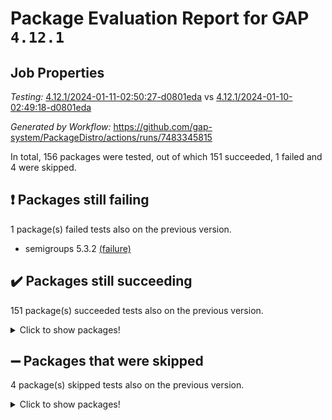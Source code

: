 # Package Evaluation Report for GAP `4.12.1`

## Job Properties

*Testing:* [4.12.1/2024-01-11-02:50:27-d0801eda](https://github.com/gap-system/PackageDistro/blob/data/reports/4.12.1/2024-01-11-02:50:27-d0801eda) vs [4.12.1/2024-01-10-02:49:18-d0801eda](https://github.com/gap-system/PackageDistro/blob/data/reports/4.12.1/2024-01-10-02:49:18-d0801eda)

*Generated by Workflow:* https://github.com/gap-system/PackageDistro/actions/runs/7483345815

In total, 156 packages were tested, out of which 151 succeeded, 1 failed and 4 were skipped.

## :exclamation: Packages still failing

1 package(s) failed tests also on the previous version.
- semigroups 5.3.2 [(failure)](https://github.com/gap-system/PackageDistro/actions/runs/7483345815/job/20368891329)

## :heavy_check_mark: Packages still succeeding

151 package(s) succeeded tests also on the previous version.
<details><summary>Click to show packages!</summary>

- 4ti2interface 2023.02-04 [(success)](https://github.com/gap-system/PackageDistro/actions/runs/7483345815/job/20368868132)
- ace 5.6.2 [(success)](https://github.com/gap-system/PackageDistro/actions/runs/7483345815/job/20368868269)
- aclib 1.3.2 [(success)](https://github.com/gap-system/PackageDistro/actions/runs/7483345815/job/20368868411)
- agt 0.3.1 [(success)](https://github.com/gap-system/PackageDistro/actions/runs/7483345815/job/20368868541)
- alnuth 3.2.1 [(success)](https://github.com/gap-system/PackageDistro/actions/runs/7483345815/job/20368868692)
- anupq 3.3.0 [(success)](https://github.com/gap-system/PackageDistro/actions/runs/7483345815/job/20368868832)
- atlasrep 2.1.8 [(success)](https://github.com/gap-system/PackageDistro/actions/runs/7483345815/job/20368871479)
- autodoc 2023.06.19 [(success)](https://github.com/gap-system/PackageDistro/actions/runs/7483345815/job/20368871750)
- automata 1.15 [(success)](https://github.com/gap-system/PackageDistro/actions/runs/7483345815/job/20368871943)
- automgrp 1.3.2 [(success)](https://github.com/gap-system/PackageDistro/actions/runs/7483345815/job/20368872161)
- autpgrp 1.11 [(success)](https://github.com/gap-system/PackageDistro/actions/runs/7483345815/job/20368872351)
- cap 2024.01-01 [(success)](https://github.com/gap-system/PackageDistro/actions/runs/7483345815/job/20368872544)
- caratinterface 2.3.6 [(success)](https://github.com/gap-system/PackageDistro/actions/runs/7483345815/job/20368872735)
- cddinterface 2022.11.01 [(success)](https://github.com/gap-system/PackageDistro/actions/runs/7483345815/job/20368872903)
- circle 1.6.6 [(success)](https://github.com/gap-system/PackageDistro/actions/runs/7483345815/job/20368873104)
- classicpres 1.22 [(success)](https://github.com/gap-system/PackageDistro/actions/runs/7483345815/job/20368873286)
- cohomolo 1.6.11 [(success)](https://github.com/gap-system/PackageDistro/actions/runs/7483345815/job/20368873453)
- congruence 1.2.5 [(success)](https://github.com/gap-system/PackageDistro/actions/runs/7483345815/job/20368873653)
- corelg 1.56 [(success)](https://github.com/gap-system/PackageDistro/actions/runs/7483345815/job/20368873821)
- crime 1.6 [(success)](https://github.com/gap-system/PackageDistro/actions/runs/7483345815/job/20368873993)
- crisp 1.4.6 [(success)](https://github.com/gap-system/PackageDistro/actions/runs/7483345815/job/20368874202)
- crypting 0.10.4 [(success)](https://github.com/gap-system/PackageDistro/actions/runs/7483345815/job/20368874388)
- cryst 4.1.27 [(success)](https://github.com/gap-system/PackageDistro/actions/runs/7483345815/job/20368874569)
- crystcat 1.1.10 [(success)](https://github.com/gap-system/PackageDistro/actions/runs/7483345815/job/20368874723)
- ctbllib 1.3.7 [(success)](https://github.com/gap-system/PackageDistro/actions/runs/7483345815/job/20368874909)
- cubefree 1.19 [(success)](https://github.com/gap-system/PackageDistro/actions/runs/7483345815/job/20368875108)
- curlinterface 2.3.2 [(success)](https://github.com/gap-system/PackageDistro/actions/runs/7483345815/job/20368875320)
- cvec 2.8.1 [(success)](https://github.com/gap-system/PackageDistro/actions/runs/7483345815/job/20368875482)
- datastructures 0.3.0 [(success)](https://github.com/gap-system/PackageDistro/actions/runs/7483345815/job/20368875623)
- deepthought 1.0.6 [(success)](https://github.com/gap-system/PackageDistro/actions/runs/7483345815/job/20368875766)
- design 1.8 [(success)](https://github.com/gap-system/PackageDistro/actions/runs/7483345815/job/20368875921)
- difsets 2.3.1 [(success)](https://github.com/gap-system/PackageDistro/actions/runs/7483345815/job/20368876071)
- digraphs 1.6.3 [(success)](https://github.com/gap-system/PackageDistro/actions/runs/7483345815/job/20368876979)
- edim 1.3.7 [(success)](https://github.com/gap-system/PackageDistro/actions/runs/7483345815/job/20368877252)
- example 4.3.4 [(success)](https://github.com/gap-system/PackageDistro/actions/runs/7483345815/job/20368877397)
- examplesforhomalg 2023.10-01 [(success)](https://github.com/gap-system/PackageDistro/actions/runs/7483345815/job/20368877535)
- factint 1.6.3 [(success)](https://github.com/gap-system/PackageDistro/actions/runs/7483345815/job/20368877688)
- ferret 1.0.9 [(success)](https://github.com/gap-system/PackageDistro/actions/runs/7483345815/job/20368877846)
- fga 1.5.0 [(success)](https://github.com/gap-system/PackageDistro/actions/runs/7483345815/job/20368877993)
- fining 1.5.6 [(success)](https://github.com/gap-system/PackageDistro/actions/runs/7483345815/job/20368878104)
- float 1.0.3 [(success)](https://github.com/gap-system/PackageDistro/actions/runs/7483345815/job/20368878214)
- format 1.4.3 [(success)](https://github.com/gap-system/PackageDistro/actions/runs/7483345815/job/20368878343)
- forms 1.2.9 [(success)](https://github.com/gap-system/PackageDistro/actions/runs/7483345815/job/20368878484)
- fplsa 1.2.6 [(success)](https://github.com/gap-system/PackageDistro/actions/runs/7483345815/job/20368878609)
- fr 2.4.12 [(success)](https://github.com/gap-system/PackageDistro/actions/runs/7483345815/job/20368878716)
- francy 2.0.3 [(success)](https://github.com/gap-system/PackageDistro/actions/runs/7483345815/job/20368878858)
- fwtree 1.3 [(success)](https://github.com/gap-system/PackageDistro/actions/runs/7483345815/job/20368878994)
- gapdoc 1.6.6 [(success)](https://github.com/gap-system/PackageDistro/actions/runs/7483345815/job/20368879109)
- gauss 2023.02-04 [(success)](https://github.com/gap-system/PackageDistro/actions/runs/7483345815/job/20368879210)
- gaussforhomalg 2023.11-01 [(success)](https://github.com/gap-system/PackageDistro/actions/runs/7483345815/job/20368879306)
- gbnp 1.0.5 [(success)](https://github.com/gap-system/PackageDistro/actions/runs/7483345815/job/20368879422)
- generalizedmorphismsforcap 2023.08-02 [(success)](https://github.com/gap-system/PackageDistro/actions/runs/7483345815/job/20368879506)
- genss 1.6.8 [(success)](https://github.com/gap-system/PackageDistro/actions/runs/7483345815/job/20368879607)
- gradedmodules 2023.09-01 [(success)](https://github.com/gap-system/PackageDistro/actions/runs/7483345815/job/20368879720)
- gradedringforhomalg 2023.08-01 [(success)](https://github.com/gap-system/PackageDistro/actions/runs/7483345815/job/20368879833)
- grape 4.9.0 [(success)](https://github.com/gap-system/PackageDistro/actions/runs/7483345815/job/20368879960)
- groupoids 1.73 [(success)](https://github.com/gap-system/PackageDistro/actions/runs/7483345815/job/20368880080)
- grpconst 2.6.4 [(success)](https://github.com/gap-system/PackageDistro/actions/runs/7483345815/job/20368880181)
- guarana 0.96.3 [(success)](https://github.com/gap-system/PackageDistro/actions/runs/7483345815/job/20368880308)
- guava 3.18 [(success)](https://github.com/gap-system/PackageDistro/actions/runs/7483345815/job/20368880433)
- hap 1.61 [(success)](https://github.com/gap-system/PackageDistro/actions/runs/7483345815/job/20368880550)
- hapcryst 0.1.15 [(success)](https://github.com/gap-system/PackageDistro/actions/runs/7483345815/job/20368880700)
- hecke 1.5.3 [(success)](https://github.com/gap-system/PackageDistro/actions/runs/7483345815/job/20368880861)
- help 3.5 [(success)](https://github.com/gap-system/PackageDistro/actions/runs/7483345815/job/20368881008)
- homalg 2023.10-01 [(success)](https://github.com/gap-system/PackageDistro/actions/runs/7483345815/job/20368881172)
- homalgtocas 2023.11-01 [(success)](https://github.com/gap-system/PackageDistro/actions/runs/7483345815/job/20368881321)
- idrel 2.45 [(success)](https://github.com/gap-system/PackageDistro/actions/runs/7483345815/job/20368881475)
- images 1.3.1 [(success)](https://github.com/gap-system/PackageDistro/actions/runs/7483345815/job/20368881603)
- intpic 0.3.0 [(success)](https://github.com/gap-system/PackageDistro/actions/runs/7483345815/job/20368881806)
- io 4.8.2 [(success)](https://github.com/gap-system/PackageDistro/actions/runs/7483345815/job/20368881958)
- io_forhomalg 2023.02-04 [(success)](https://github.com/gap-system/PackageDistro/actions/runs/7483345815/job/20368882125)
- irredsol 1.4.4 [(success)](https://github.com/gap-system/PackageDistro/actions/runs/7483345815/job/20368882296)
- json 2.1.1 [(success)](https://github.com/gap-system/PackageDistro/actions/runs/7483345815/job/20368882450)
- jupyterkernel 1.5.0 [(success)](https://github.com/gap-system/PackageDistro/actions/runs/7483345815/job/20368882606)
- jupyterviz 1.5.6 [(success)](https://github.com/gap-system/PackageDistro/actions/runs/7483345815/job/20368882760)
- kan 1.36 [(success)](https://github.com/gap-system/PackageDistro/actions/runs/7483345815/job/20368882939)
- kbmag 1.5.11 [(success)](https://github.com/gap-system/PackageDistro/actions/runs/7483345815/job/20368883109)
- laguna 3.9.6 [(success)](https://github.com/gap-system/PackageDistro/actions/runs/7483345815/job/20368883318)
- liealgdb 2.2.1 [(success)](https://github.com/gap-system/PackageDistro/actions/runs/7483345815/job/20368883510)
- liepring 2.8 [(success)](https://github.com/gap-system/PackageDistro/actions/runs/7483345815/job/20368883686)
- liering 2.4.2 [(success)](https://github.com/gap-system/PackageDistro/actions/runs/7483345815/job/20368883855)
- linearalgebraforcap 2023.12-05 [(success)](https://github.com/gap-system/PackageDistro/actions/runs/7483345815/job/20368884048)
- localizeringforhomalg 2023.10-01 [(success)](https://github.com/gap-system/PackageDistro/actions/runs/7483345815/job/20368884209)
- loops 3.4.3 [(success)](https://github.com/gap-system/PackageDistro/actions/runs/7483345815/job/20368884406)
- lpres 1.0.3 [(success)](https://github.com/gap-system/PackageDistro/actions/runs/7483345815/job/20368884566)
- majoranaalgebras 1.5.1 [(success)](https://github.com/gap-system/PackageDistro/actions/runs/7483345815/job/20368884779)
- mapclass 1.4.6 [(success)](https://github.com/gap-system/PackageDistro/actions/runs/7483345815/job/20368884965)
- matgrp 0.70 [(success)](https://github.com/gap-system/PackageDistro/actions/runs/7483345815/job/20368885164)
- matricesforhomalg 2023.11-02 [(success)](https://github.com/gap-system/PackageDistro/actions/runs/7483345815/job/20368885335)
- modisom 2.5.4 [(success)](https://github.com/gap-system/PackageDistro/actions/runs/7483345815/job/20368885536)
- modulepresentationsforcap 2023.10-01 [(success)](https://github.com/gap-system/PackageDistro/actions/runs/7483345815/job/20368885701)
- modules 2023.10-01 [(success)](https://github.com/gap-system/PackageDistro/actions/runs/7483345815/job/20368885860)
- monoidalcategories 2023.12-01 [(success)](https://github.com/gap-system/PackageDistro/actions/runs/7483345815/job/20368885987)
- nconvex 2022.09-01 [(success)](https://github.com/gap-system/PackageDistro/actions/runs/7483345815/job/20368886163)
- nilmat 1.4.2 [(success)](https://github.com/gap-system/PackageDistro/actions/runs/7483345815/job/20368886324)
- nock 1.5 [(success)](https://github.com/gap-system/PackageDistro/actions/runs/7483345815/job/20368886525)
- normalizinterface 1.3.6 [(success)](https://github.com/gap-system/PackageDistro/actions/runs/7483345815/job/20368886716)
- nq 2.5.10 [(success)](https://github.com/gap-system/PackageDistro/actions/runs/7483345815/job/20368886914)
- numericalsgps 1.3.1 [(success)](https://github.com/gap-system/PackageDistro/actions/runs/7483345815/job/20368887088)
- openmath 11.5.3 [(success)](https://github.com/gap-system/PackageDistro/actions/runs/7483345815/job/20368887341)
- orb 4.9.0 [(success)](https://github.com/gap-system/PackageDistro/actions/runs/7483345815/job/20368887534)
- packagemanager 1.4.2 [(success)](https://github.com/gap-system/PackageDistro/actions/runs/7483345815/job/20368887722)
- patternclass 2.4.3 [(success)](https://github.com/gap-system/PackageDistro/actions/runs/7483345815/job/20368887905)
- permut 2.0.4 [(success)](https://github.com/gap-system/PackageDistro/actions/runs/7483345815/job/20368888103)
- polenta 1.3.10 [(success)](https://github.com/gap-system/PackageDistro/actions/runs/7483345815/job/20368888300)
- polymaking 0.8.7 [(success)](https://github.com/gap-system/PackageDistro/actions/runs/7483345815/job/20368888497)
- primgrp 3.4.4 [(success)](https://github.com/gap-system/PackageDistro/actions/runs/7483345815/job/20368888684)
- profiling 2.5.4 [(success)](https://github.com/gap-system/PackageDistro/actions/runs/7483345815/job/20368888857)
- qpa 1.35 [(success)](https://github.com/gap-system/PackageDistro/actions/runs/7483345815/job/20368889013)
- quagroup 1.8.3 [(success)](https://github.com/gap-system/PackageDistro/actions/runs/7483345815/job/20368889156)
- radiroot 2.9 [(success)](https://github.com/gap-system/PackageDistro/actions/runs/7483345815/job/20368889318)
- rcwa 4.7.1 [(success)](https://github.com/gap-system/PackageDistro/actions/runs/7483345815/job/20368889483)
- rds 1.8 [(success)](https://github.com/gap-system/PackageDistro/actions/runs/7483345815/job/20368889650)
- recog 1.4.2 [(success)](https://github.com/gap-system/PackageDistro/actions/runs/7483345815/job/20368889830)
- repndecomp 1.3.0 [(success)](https://github.com/gap-system/PackageDistro/actions/runs/7483345815/job/20368890046)
- repsn 3.1.1 [(success)](https://github.com/gap-system/PackageDistro/actions/runs/7483345815/job/20368890204)
- resclasses 4.7.3 [(success)](https://github.com/gap-system/PackageDistro/actions/runs/7483345815/job/20368890346)
- ringsforhomalg 2023.11-02 [(success)](https://github.com/gap-system/PackageDistro/actions/runs/7483345815/job/20368890473)
- sco 2023.08-01 [(success)](https://github.com/gap-system/PackageDistro/actions/runs/7483345815/job/20368890784)
- scscp 2.4.1 [(success)](https://github.com/gap-system/PackageDistro/actions/runs/7483345815/job/20368891186)
- sglppow 2.3 [(success)](https://github.com/gap-system/PackageDistro/actions/runs/7483345815/job/20368891485)
- sgpviz 0.999.5 [(success)](https://github.com/gap-system/PackageDistro/actions/runs/7483345815/job/20368891633)
- simpcomp 2.1.14 [(success)](https://github.com/gap-system/PackageDistro/actions/runs/7483345815/job/20368891773)
- singular 2023.02.09 [(success)](https://github.com/gap-system/PackageDistro/actions/runs/7483345815/job/20368891907)
- sl2reps 1.1 [(success)](https://github.com/gap-system/PackageDistro/actions/runs/7483345815/job/20368892045)
- sla 1.5.3 [(success)](https://github.com/gap-system/PackageDistro/actions/runs/7483345815/job/20368892189)
- smallgrp 1.5.3 [(success)](https://github.com/gap-system/PackageDistro/actions/runs/7483345815/job/20368892345)
- smallsemi 0.6.13 [(success)](https://github.com/gap-system/PackageDistro/actions/runs/7483345815/job/20368892484)
- sonata 2.9.6 [(success)](https://github.com/gap-system/PackageDistro/actions/runs/7483345815/job/20368892597)
- sophus 1.27 [(success)](https://github.com/gap-system/PackageDistro/actions/runs/7483345815/job/20368892737)
- sotgrps 1.2 [(success)](https://github.com/gap-system/PackageDistro/actions/runs/7483345815/job/20368892838)
- spinsym 1.5.2 [(success)](https://github.com/gap-system/PackageDistro/actions/runs/7483345815/job/20368892967)
- standardff 1.0 [(success)](https://github.com/gap-system/PackageDistro/actions/runs/7483345815/job/20368893084)
- symbcompcc 1.3.2 [(success)](https://github.com/gap-system/PackageDistro/actions/runs/7483345815/job/20368893204)
- thelma 1.3 [(success)](https://github.com/gap-system/PackageDistro/actions/runs/7483345815/job/20368893333)
- tomlib 1.2.9 [(success)](https://github.com/gap-system/PackageDistro/actions/runs/7483345815/job/20368893457)
- toolsforhomalg 2023.11-01 [(success)](https://github.com/gap-system/PackageDistro/actions/runs/7483345815/job/20368893614)
- toric 1.9.5 [(success)](https://github.com/gap-system/PackageDistro/actions/runs/7483345815/job/20368893764)
- toricvarieties 2022.07.13 [(success)](https://github.com/gap-system/PackageDistro/actions/runs/7483345815/job/20368893902)
- transgrp 3.6.5 [(success)](https://github.com/gap-system/PackageDistro/actions/runs/7483345815/job/20368894047)
- ugaly 4.1.3 [(success)](https://github.com/gap-system/PackageDistro/actions/runs/7483345815/job/20368894232)
- unipot 1.5 [(success)](https://github.com/gap-system/PackageDistro/actions/runs/7483345815/job/20368894354)
- unitlib 4.2.0 [(success)](https://github.com/gap-system/PackageDistro/actions/runs/7483345815/job/20368894491)
- utils 0.84 [(success)](https://github.com/gap-system/PackageDistro/actions/runs/7483345815/job/20368894637)
- uuid 0.7 [(success)](https://github.com/gap-system/PackageDistro/actions/runs/7483345815/job/20368894802)
- walrus 0.9991 [(success)](https://github.com/gap-system/PackageDistro/actions/runs/7483345815/job/20368894977)
- wedderga 4.10.4 [(success)](https://github.com/gap-system/PackageDistro/actions/runs/7483345815/job/20368895111)
- xmod 2.91 [(success)](https://github.com/gap-system/PackageDistro/actions/runs/7483345815/job/20368895255)
- xmodalg 1.23 [(success)](https://github.com/gap-system/PackageDistro/actions/runs/7483345815/job/20368895412)
- yangbaxter 0.10.3 [(success)](https://github.com/gap-system/PackageDistro/actions/runs/7483345815/job/20368895571)
- zeromqinterface 0.14 [(success)](https://github.com/gap-system/PackageDistro/actions/runs/7483345815/job/20368895749)
</details>

## :heavy_minus_sign: Packages that were skipped

4 package(s) skipped tests also on the previous version.
<details><summary>Click to show packages!</summary>

- browse 1.8.21 [(skipped)](https://github.com/gap-system/PackageDistro/actions/runs/7483345815/job/20368434646)
- itc 1.5.1 [(skipped)](https://github.com/gap-system/PackageDistro/actions/runs/7483345815/job/20368434646)
- polycyclic 2.16 [(skipped)](https://github.com/gap-system/PackageDistro/actions/runs/7483345815/job/20368434646)
- xgap 4.31 [(skipped)](https://github.com/gap-system/PackageDistro/actions/runs/7483345815/job/20368434646)
</details>

